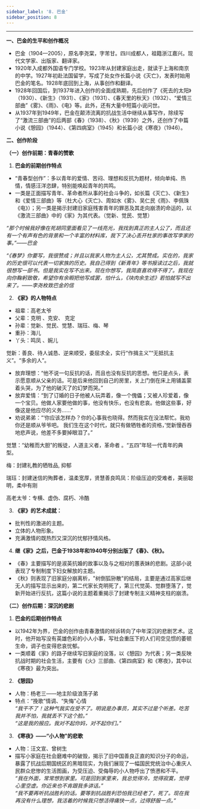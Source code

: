 ```yaml
---
sidebar_label: '8. 巴金'
sidebar_position: 8
---
```


***

**一、巴金的生平和创作概况**  
- 巴金（1904—2005），原名李尧棠，字芾甘。四川成都人，祖籍浙江嘉兴。现代文学家、出版家、翻译家。
- 1920年入成都外国语专门学校。1923年从封建家庭出走，就读于上海和南京的中学。1927年初赴法国留学，写成了处女作长篇小说《灭亡》，发表时始用巴金的笔名。1928年底回到上海，从事创作和翻译。
- 1928年回国后，到1937年进入创作的全面成熟期，先后创作了《死去的太阳》（1930）、《新生》（1931）、《家》（1931）、《春天里的秋天》（1932）、“爱情三部曲”《雾》、《雨》、《电》等。此外，还有大量中短篇小说问世。
- 从1937年到1949年，巴金在颠沛流离的抗战生活中继续从事写作，除续写了“激流三部曲”的后两部《春》（1938）、《秋》（1939）之外，还创作了中篇小说《憩园》（1944）、《第四病室》（1945）和长篇小说《寒夜》（1946）。


**二、创作阶段**

**（一）创作前期：青春的赞歌**

1. **巴金的前期创作特点**
- “青春型创作”：多以青年的爱情、苦闷、理想和反抗为题材，倾向单纯、热情，情感汪洋恣肆，特别能唤起青年的共鸣。
- 一类是正面描写青年、革命者所从事的社会斗争的，如长篇《灭亡》、《新生》和《爱情三部曲》等（杜大心《灭亡》、周如水《雾》、吴仁民《雨》、李佩珠《电》）；另一类是揭示封建旧家庭残害青年的罪恶及其走向崩溃的命运的，以《激流三部曲》中的《家》为其代表。（觉新、觉民、觉慧）

*“那个时候我好像在死胡同里面看见了一线亮光，我找到真正的主人公了，而且还有一个有声有色的背景和一个丰富的材料库，我下了决心丢开杜家的事改写李家的事。”——巴金*

*“《春梦》你要写，我很赞成；并且以我家人物为主人公，尤其赞成。实在的，我家的历史很可以代表一切家族的历史。我自己得到《新青年》等书报读过之后，我就很想写一部书。但是我实在写不出来。现在你想写，我简直喜欢得不得了。我现在向你鞠躬致敬，希望你有余暇把他写成罢，怕什么，《块肉余生述》若怕就写不出来了。——李尧枚致巴金的信*

2. **《家》的人物特点**

- 祖辈：高老太爷
- 父辈：克明 、克安、 克定
- 孙辈：觉新、觉民、觉慧、瑞珏、梅、琴
- 重孙：海儿
- 丫头：鸣凤 、婉儿

觉新：善良、待人诚恳、逆来顺受，委屈求全，实行“作揖主义”“无抵抗主义”。“多余的人”。
- 放弃理想：“他不说一句反抗的话，而且也没有反抗的思想。他只是点头，表示愿意顺从父亲的话。可是后来他回到自己的房里，关上门倒在床上用铺盖蒙着头哭，为了他的破灭了的幻梦而哭。”
- 放弃爱情：“到了订婚的日子他被人玩弄着，像一个傀儡；又被人珍爱着，像一个宝贝。他做人家要他做的事，他没有快乐，也没有悲哀。他做这些事，好像这是他应尽的义务……”
- 劝说弟弟：“‘你应该怎样办？你的心事我也晓得。然而我实在没法帮忙。我劝你还是顺从爷爷吧。 我们生在这个时代，就只有做牺牲者的资格，’觉新慢吞吞地悲声说，他差不多要掉眼泪了。”

觉慧：“幼稚而大胆”的叛徒，人道主义者，革命者 。“五四”年轻一代青年的典型。

梅：封建礼教的牺牲品, 抑郁

瑞珏：封建迷信的殉葬者，温柔宽厚，贤慧善良鸣凤：阶级压迫的受难者，美丽聪明，柔中有刚

高老太爷：专横、虚伪、腐朽、冷酷


3. **《家》的艺术成就：**
- 批判性的激进的主题。
- 立体的人物形象。
- 充满激情的既热烈又深沉的忧郁抒情风格。

4. **继《家》之后，巴金于1938年和1940年分别出版了《春》、《秋》。**
- 《春》主要描写的是淑英抗婚的故事以及与之相对的蕙表妹的悲剧。这部小说表现了专制制度下妇女解放的主题。
- 《秋》则表现了旧家庭分崩离析，"树倒狐狲散"的结局，主要是通过高家后继无人的描写显示出来的，第二代家长克明死了，第三代觉英、觉群堕落了，觉新开始进行反抗，这篇小说的主题着重揭示了封建专制主义精神支柱的崩溃。

**（二）创作后期：深沉的悲剧**

1. **巴金的后期创作特点**
- 以1942年为界，巴金的创作由青春激情的倾诉转向了中年深沉的悲剧艺术。这时，他开始写没有英雄色彩的小人小事，写社会重压下的人们司空见惯的萎顿生命，调子也变得悲哀忧郁。
- 一类顺着《家》的路子继续写旧家庭的没落，以《憩园》为代表；另一类反映抗战时期的社会生活，主要有《火》三部曲、《第四病室》和《寒夜》，其中以《寒夜》最为突出。

2. **《憩园》**
- 人物：杨老三——地主阶级浪荡子弟
- 特点：“挽歌”情调、“失悔”心情  
*“我干不了！这种气我实在受不了。明说是办事员，其实不过是个听差。吃苦我并不怕，我就丢不下这个脸。”*  
*“这是我的报应。我对不起你妈，对不起你们。”*

3. **《寒夜》——“小人物”的悲歌**
- 人物：汪文宣、曾树生
- 描写小家庭在社会磨难中的破毁，揭示了旧中国善良正直的知识分子的命运，暴露了抗战后期国统区的黑暗现实，为我们展现了一幅国民党统治中心重庆人民群众悲惨的生活图画，为受压迫、受侮辱的小人物呼出了愤懑和不平。  
*“我在外面，常常想到家里。可是回到家里来，我总觉得冷，觉得寂寞，觉得心里空虚。你近来也不肯跟我多讲话。”*  
*“我不要再听抗战胜利的话。要等到抗战胜利恐怕我已经老了，死了。现在我再没有什么理想，我活着的时候我只想活得痛快一点，过得舒服一点。”*